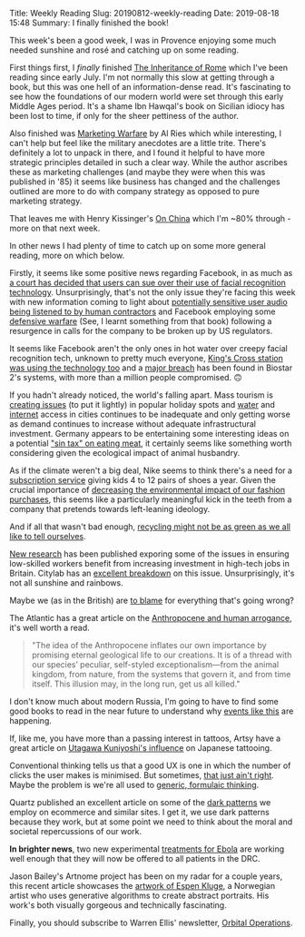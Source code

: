 Title: Weekly Reading
Slug: 20190812-weekly-reading
Date: 2019-08-18 15:48
Summary: I finally finished the book!

This week's been a good week, I was in Provence enjoying some much needed sunshine and rosé and catching up on some reading.

First things first, I *finally* finished [The Inheritance of Rome](https://www.goodreads.com/book/show/7203544-the-inheritance-of-rome) which I've been reading since early July. I'm not normally this slow at getting through a book, but this was one hell of an information-dense read. It's fascinating to see how the foundations of our modern world were set through this early Middle Ages period. It's a shame Ibn Hawqal's book on Sicilian idiocy has been lost to time, if only for the sheer pettiness of the author.

Also finished was [Marketing Warfare](https://www.goodreads.com/book/show/2595.Marketing_Warfare) by Al Ries which while interesting, I can't help but feel like the military anecdotes are a little trite. There's definitely a lot to unpack in there, and I found it helpful to have more strategic principles detailed in such a clear way. While the author ascribes these as marketing challenges (and maybe they were when this was published in '85) it seems like business has changed and the challenges outlined are more to do with company strategy as opposed to pure marketing strategy.

That leaves me with Henry Kissinger's [On China](https://www.goodreads.com/book/show/14799927-on-china) which I'm ~80% through - more on that next week.

In other news I had plenty of time to catch up on some more general reading, more on which below.

Firstly, it seems like some positive news regarding Facebook, in as much as [a court has decided that users can sue over their use of facial recognition technology](https://www.npr.org/2019/08/08/749474600/users-can-sue-facebook-over-facial-recognition-software-court-rules?t=1566139785117). Unsurprisingly, that's not the only issue they're facing this week with new information coming to light about [potentially sensitive user audio being listened to by human contractors](https://www.bloomberg.com/news/articles/2019-08-13/facebook-paid-hundreds-of-contractors-to-transcribe-users-audio) and Facebook employing some [defensive warfare](https://www.nytimes.com/2019/08/12/technology/facebook-antitrust.html) (See, I learnt something from that book) following a resurgence in calls for the company to be broken up by US regulators.

It seems like Facebook aren't the only ones in hot water over creepy facial recognition tech, unknown to pretty much everyone, [King's Cross station was using the technology too](https://www.ft.com/content/42d087fa-bf79-11e9-89e2-41e555e96722) and a [major breach](https://www.theguardian.com/technology/2019/aug/14/major-breach-found-in-biometrics-system-used-by-banks-uk-police-and-defence-firms) has been found in Biostar 2's systems, with more than a million people compromised. 🙃

If you hadn't already noticed, the world's falling apart. Mass tourism is [creating issues](https://www.bloomberg.com/opinion/articles/2019-08-12/tourism-is-overwhelming-the-world-s-top-destinations) (to put it lightly) in popular holiday spots and [water](https://www.citylab.com/environment/2019/08/potable-water-safe-to-drink-cities-global-south-drought-data/595966/) and [internet](https://www.cityandstateny.com/articles/opinion/opinion/why-new-york-city-needs-universal-internet-access.html) access in cities continues to be inadequate and only getting worse as demand continues to increase without adequate infrastructural investment. Germany appears to be entertaining some interesting ideas on a potential ["sin tax" on eating meat](https://www.vox.com/future-perfect/2019/8/11/20798683/meat-sin-tax-climate-change-animal-welfare-germany), it certainly seems like something worth considering given the ecological impact of animal husbandry. 

As if the climate weren't a big deal, Nike seems to think there's a need for a [subscription service](https://edition.cnn.com/2019/08/12/business/nike-sneaker-subscription/index.html) giving kids 4 to 12 pairs of shoes a year. Given the crucial importance of [decreasing the environmental impact of our fashion purchases](https://qz.com/quartzy/1670729/the-importance-of-clothing-resale-to-sustainable-fashion-in-2019/), this seems like a particularly meaningful kick in the teeth from a company that pretends towards left-leaning ideology.

And if all that wasn't bad enough, [recycling might not be as green as we all like to tell ourselves](https://www.theguardian.com/environment/2019/aug/17/plastic-recycling-myth-what-really-happens-your-rubbish).

[New research](https://www.sciencedirect.com/science/article/pii/S0048733319301234#!) has been published exporing some of the issues in ensuring low-skilled workers benefit from increasing investment in high-tech jobs in Britain. Citylab has an [excellent breakdown](https://www.citylab.com/equity/2019/08/technology-employment-multiplier-effect-inequality-research/595291/) on this issue. Unsurprisingly, it's not all sunshine and rainbows.

Maybe we (as in the British) are [to blame](https://foreignpolicy.com/2019/08/13/the-world-is-reaping-the-chaos-the-british-empire-sowed/) for everything that's going wrong?

The Atlantic has a great article on the [Anthropocene and human arrogance](https://www.theatlantic.com/science/archive/2019/08/arrogance-anthropocene/595795/), it's well worth a read.

>"The idea of the Anthropocene inflates our own importance by promising eternal geological life to our creations. It is of a thread with our species’ peculiar, self-styled exceptionalism—from the animal kingdom, from nature, from the systems that govern it, and from time itself. This illusion may, in the long run, get us all killed."

I don't know much about modern Russia, I'm going to have to find some good books to read in the near future to understand why [events like this](https://www.theguardian.com/world/2019/aug/10/thousands-march-in-moscow-disqualification-city-elections) are happening.

If, like me, you have more than a passing interest in tattoos, Artsy have a great article on [Utagawa Kuniyoshi's influence](https://www.artsy.net/article/artsy-editorial-japanese-prints-inspired-tattoo-frenzy) on Japanese tattooing. 

Conventional thinking tells us that a good UX is one in which the number of clicks the user makes is minimised. But sometimes, [that just ain't right](https://uxdesign.cc/why-you-should-forget-about-the-number-of-clicks-b80532475fae). Maybe the problem is we're all used to [generic, formulaic thinking](https://essays.uxdesign.cc/case-study-factory/).

Quartz published an excellent article on some of the [dark patterns](https://qz.com/1657890/this-is-how-shopping-sites-trick-you-for-money-and-info/) we employ on ecommerce and similar sites. I get it, we use dark patterns because they work, but at some point we need to think about the moral and societal repercussions of our work.

**In brighter news**, two new experimental [treatments for Ebola](https://www.nytimes.com/2019/08/12/health/ebola-outbreak-cure.html) are working well enough that they will now be offered to all patients in the DRC.

Jason Bailey's Artnome project has been on my radar for a couple years, this recent article showcases the [artwork of Espen Kluge](https://www.artnome.com/news/2019/7/24/generative-portraiture-of-espen-kluge), a Norwegian artist who uses generative algorithms to create abstract portraits. His work's both visually gorgeous and technically fascinating.

Finally, you should subscribe to Warren Ellis' newsletter, [Orbital Operations](http://orbitaloperations.com/).